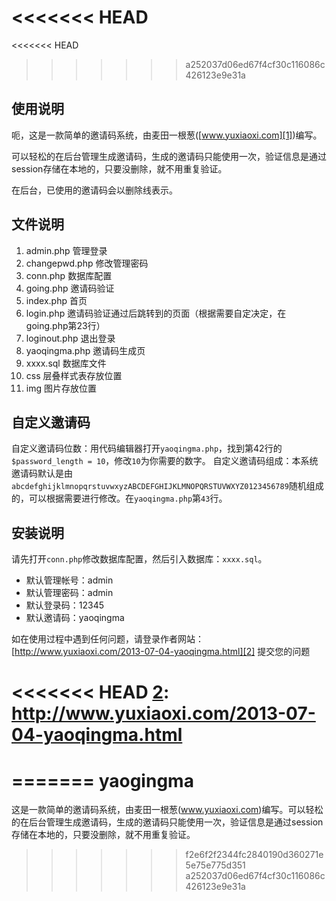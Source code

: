 <<<<<<< HEAD
=======
<<<<<<< HEAD
>>>>>>> a252037d06ed67f4cf30c116086c426123e9e31a
## 使用说明 ##

呃，这是一款简单的邀请码系统，由麦田一根葱([www.yuxiaoxi.com][1])编写。

可以轻松的在后台管理生成邀请码，生成的邀请码只能使用一次，验证信息是通过session存储在本地的，只要没删除，就不用重复验证。

在后台，已使用的邀请码会以删除线表示。

## 文件说明 ##

 1. admin.php 管理登录 
 2. changepwd.php 修改管理密码 
 3. conn.php 数据库配置 
 4. going.php 邀请码验证
 5. index.php 首页 
 6. login.php 邀请码验证通过后跳转到的页面（根据需要自定决定，在going.php第23行）
 7. loginout.php 退出登录 
 8. yaoqingma.php 邀请码生成页 
 9. xxxx.sql 数据库文件 
 10. css 层叠样式表存放位置
 11. img 图片存放位置

## 自定义邀请码 ##

自定义邀请码位数：用代码编辑器打开`yaoqingma.php`，找到第42行的`$password_length = 10`，修改`10`为你需要的数字。
自定义邀请码组成：本系统邀请码默认是由`abcdefghijklmnopqrstuvwxyzABCDEFGHIJKLMNOPQRSTUVWXYZ0123456789`随机组成的，可以根据需要进行修改。在`yaoqingma.php`第`43`行。

## 安装说明 ##

请先打开`conn.php`修改数据库配置，然后引入数据库：`xxxx.sql`。

 - 默认管理帐号：admin 
 - 默认管理密码：admin 
 - 默认登录码：12345 
 - 默认邀请码：yaoqingma

如在使用过程中遇到任何问题，请登录作者网站： [http://www.yuxiaoxi.com/2013-07-04-yaoqingma.html][2] 提交您的问题


  [1]: http://www.yuxiaoxi.com/2013-07-04-yaoqingma.html
<<<<<<< HEAD
  [2]: http://www.yuxiaoxi.com/2013-07-04-yaoqingma.html
=======
  [2]: http://www.yuxiaoxi.com/2013-07-04-yaoqingma.html
=======
yaogingma
=========

这是一款简单的邀请码系统，由麦田一根葱(www.yuxiaoxi.com)编写。可以轻松的在后台管理生成邀请码，生成的邀请码只能使用一次，验证信息是通过session存储在本地的，只要没删除，就不用重复验证。
>>>>>>> f2e6f2f2344fc2840190d360271e5e75e775d351
>>>>>>> a252037d06ed67f4cf30c116086c426123e9e31a
